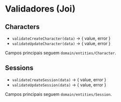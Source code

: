 # Validadores (Joi)

## Characters
- `validateCreateCharacter(data)` → { value, error }
- `validateUpdateCharacter(data)` → { value, error }

Campos principais seguem `domain/entities/Character`.

## Sessions
- `validateCreateSession(data)` → { value, error }
- `validateUpdateSession(data)` → { value, error }

Campos principais seguem `domain/entities/Session`.
